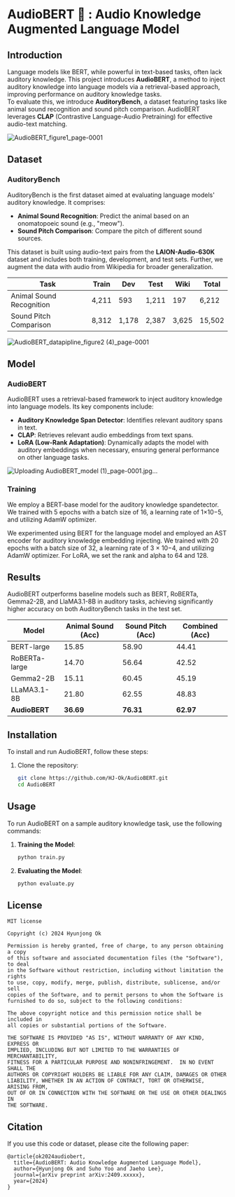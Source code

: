 # AudioBERT 📢 : Audio Knowledge Augmented Language Model

## Introduction
Language models like BERT, while powerful in text-based tasks, often lack auditory knowledge. This project introduces **AudioBERT**, a method to inject auditory knowledge into language models via a retrieval-based approach, improving performance on auditory knowledge tasks.  
To evaluate this, we introduce **AuditoryBench**, a dataset featuring tasks like animal sound recognition and sound pitch comparison. AudioBERT leverages **CLAP** (Contrastive Language-Audio Pretraining) for effective audio-text matching.

![AudioBERT_figure1_page-0001](https://github.com/user-attachments/assets/4e2c9d61-cdf0-41d4-a64d-5e9c9121b2a6)

## Dataset
### AuditoryBench
AuditoryBench is the first dataset aimed at evaluating language models' auditory knowledge. It comprises:
- **Animal Sound Recognition**: Predict the animal based on an onomatopoeic sound (e.g., "meow").
- **Sound Pitch Comparison**: Compare the pitch of different sound sources.

This dataset is built using audio-text pairs from the **LAION-Audio-630K** dataset and includes both training, development, and test sets. Further, we augment the data with audio from Wikipedia for broader generalization.

| Task                  | Train | Dev | Test | Wiki | Total |
|-----------------------|-------|-----|------|------|-------|
| Animal Sound Recognition | 4,211 | 593 | 1,211 | 197 | 6,212 |
| Sound Pitch Comparison  | 8,312 | 1,178 | 2,387 | 3,625 | 15,502 |

![AudioBERT_datapipline_figure2 (4)_page-0001](https://github.com/user-attachments/assets/1d1093e9-c07e-4a81-9ef0-5f2ee860cf5c)


## Model
### AudioBERT
AudioBERT uses a retrieval-based framework to inject auditory knowledge into language models. Its key components include:
- **Auditory Knowledge Span Detector**: Identifies relevant auditory spans in text.
- **CLAP**: Retrieves relevant audio embeddings from text spans.
- **LoRA (Low-Rank Adaptation)**: Dynamically adapts the model with auditory embeddings when necessary, ensuring general performance on other language tasks.

![Uploading AudioBERT_model (1)_page-0001.jpg…]()


### Training
We employ a BERT-base model for the auditory knowledge spandetector. We trained with 5 epochs with a batch size of 16, a learning rate of 1×10−5, and utilizing AdamW optimizer.

We experimented using BERT for the language model and employed an AST encoder for auditory knowledge embedding injecting. We trained with 20 epochs with a batch size of 32, a learning rate of 3 × 10−4, and utilizing AdamW optimizer. For LoRA, we set the rank and alpha to 64 and 128.

## Results
AudioBERT outperforms baseline models such as BERT, RoBERTa, Gemma2-2B, and LlaMA3.1-8B in auditory tasks, achieving significantly higher accuracy on both AuditoryBench tasks in the test set.

| Model           | Animal Sound (Acc) | Sound Pitch (Acc) | Combined (Acc) |
|-----------------|--------------------|-------------------|----------------|
| BERT-large      | 15.85              | 58.90             | 44.41          |
| RoBERTa-large   | 14.70              | 56.64             | 42.52          |
| Gemma2-2B       | 15.11              | 60.45             | 45.19          |
| LLaMA3.1-8B     | 21.80              | 62.55             | 48.83          |
| **AudioBERT**   | **36.69**          | **76.31**         | **62.97**      |

## Installation
To install and run AudioBERT, follow these steps:
1. Clone the repository:
    ```bash
    git clone https://github.com/HJ-Ok/AudioBERT.git
    cd AudioBERT
    ```


## Usage
To run AudioBERT on a sample auditory knowledge task, use the following commands:

1. **Training the Model**:
    ```bash
    python train.py
    ```

2. **Evaluating the Model**:
    ```bash
    python evaluate.py
    ```

## License
```
MIT license

Copyright (c) 2024 Hyunjong Ok

Permission is hereby granted, free of charge, to any person obtaining a copy
of this software and associated documentation files (the "Software"), to deal
in the Software without restriction, including without limitation the rights
to use, copy, modify, merge, publish, distribute, sublicense, and/or sell
copies of the Software, and to permit persons to whom the Software is
furnished to do so, subject to the following conditions:

The above copyright notice and this permission notice shall be included in
all copies or substantial portions of the Software.

THE SOFTWARE IS PROVIDED "AS IS", WITHOUT WARRANTY OF ANY KIND, EXPRESS OR
IMPLIED, INCLUDING BUT NOT LIMITED TO THE WARRANTIES OF MERCHANTABILITY,
FITNESS FOR A PARTICULAR PURPOSE AND NONINFRINGEMENT.  IN NO EVENT SHALL THE
AUTHORS OR COPYRIGHT HOLDERS BE LIABLE FOR ANY CLAIM, DAMAGES OR OTHER
LIABILITY, WHETHER IN AN ACTION OF CONTRACT, TORT OR OTHERWISE, ARISING FROM,
OUT OF OR IN CONNECTION WITH THE SOFTWARE OR THE USE OR OTHER DEALINGS IN
THE SOFTWARE.
```

## Citation
If you use this code or dataset, please cite the following paper:
```
@article{ok2024audiobert,
  title={AudioBERT: Audio Knowledge Augmented Language Model},
  author={Hyunjong Ok and Suho Yoo and Jaeho Lee},
  journal={arXiv preprint arXiv:2409.xxxxx},
  year={2024}
}
```
